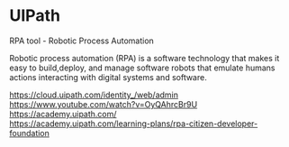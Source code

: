 # UIPath
RPA tool - Robotic Process Automation

Robotic process automation (RPA) is a software technology that makes it easy to build,deploy, and manage software robots that emulate humans actions interacting with digital systems and software.

https://cloud.uipath.com/identity_/web/admin</br>
https://www.youtube.com/watch?v=OyQAhrcBr9U</br>
https://academy.uipath.com/</br>
https://academy.uipath.com/learning-plans/rpa-citizen-developer-foundation
<!-- https://poalim.udemy.com/course/rpa-uipath/learn/lecture/18036153?start=375#overview -->

